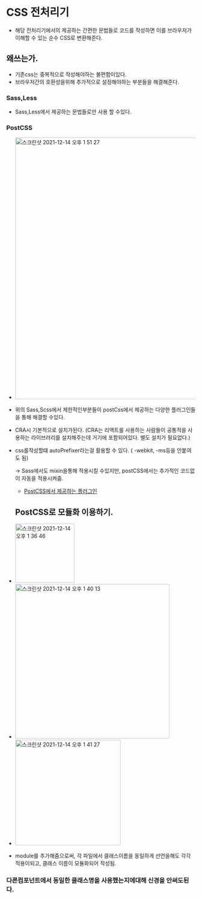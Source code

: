 # CSS 전처리기
- 해당 전처리기에서의 제공하는 간편한 문법들로 코드를 작성하면 이를 브라우저가 이해할 수 있는 순수 CSS로 변환해준다.
## 왜쓰는가.
- 기존css는 중복적으로 작성해야하는 불편함이있다.
- 브라우저간의 호환성을위해 추가적으로 설정해야하는 부분들을 해결해준다.

### Sass,Less 
- Sass,Less에서 제공하는 문법들로만 사용 할 수있다.


### PostCSS
- <img width="694" alt="스크린샷 2021-12-14 오후 1 51 27" src="https://user-images.githubusercontent.com/58588011/145935188-40dd04dd-fdea-4eb5-8251-4c890ae792e6.png">
- 위의 Sass,Scss에서 제한적인부분들이 postCss에서 제공하는 다양한 플러그인들을 통해 해결할 수있다.
- CRA시 기본적으로 설치가된다. (CRA는 리액트를 사용하는 사람들이 공통적을 사용하는 라이브러리를 설치해주는데 거기에 포함되어있다. 별도 설치가 필요없다.)
- css를작성할떄 autoPrefixer라는걸 활용할 수 있다. ( -webkit, -ms등을 안붙여도 됨) 


  -> Sass에서도 mixin을통해 적용시킬 수있지만, postCSS에서는 추가적인 코드없이 자동을 적용시켜줌.
  *  [PostCSS에서 제공하는 플러그인](https://github.com/postcss/postcss/blob/main/docs/plugins.md)
  
  
  
  ## PostCSS로 모듈화 이용하기.
  
- <img width="157" alt="스크린샷 2021-12-14 오후 1 36 46" src="https://user-images.githubusercontent.com/58588011/145933831-de30e4c8-54cd-4d0a-b2e7-d50966677ba4.png">
- <img width="410" alt="스크린샷 2021-12-14 오후 1 40 13" src="https://user-images.githubusercontent.com/58588011/145934237-a24d5a7b-b209-4fbc-b9a8-c81b029ddff2.png">
- <img width="280" alt="스크린샷 2021-12-14 오후 1 41 27" src="https://user-images.githubusercontent.com/58588011/145934299-6d7385d5-72e6-4f6c-b8c8-ed00f452a191.png">

- module를 추가해줌으로써, 각 파일에서 클래스이름을 동일하게 선언을해도 각각 적용이되고, 클래스 이름이 모듈화되어 작성됨.
### 다른컴포넌트에서 동일한 클래스명을 사용했는지에대해 신경을 안써도된다.
